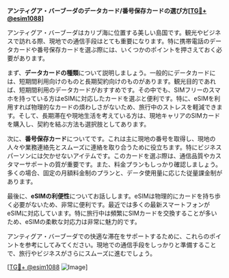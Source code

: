 **アンティグア・バーブーダのデータカード/番号保存カードの選び方[[TG💪+ @esim1088](https://t.me/s/esim1088)]**

アンティグア・バーブーダはカリブ海に位置する美しい島国です。観光やビジネスで訪れる際、現地での通信手段はとても重要になります。特に携帯電話のデータカードや番号保存カードを選ぶ際には、いくつかのポイントを押さえておく必要があります。

まず、**データカードの種類**について説明しましょう。一般的にデータカードには、短期間利用向けのものと長期契約向けのものがあります。観光目的であれば、短期間利用のデータカードがおすすめです。その中でも、SIMフリーのスマホを持っている方はeSIMに対応したカードを選ぶと便利です。特に、eSIMを利用すれば物理的なカードの煩わしさがないため、旅行中のストレスを軽減できます。そして、長期滞在や現地生活を考えている方は、現地キャリアのSIMカードを購入し、契約を結ぶ方法も選択肢としてあります。

次に、**番号保存カード**についてです。これは主に現地の番号を取得し、現地の人々や業務連絡先とスムーズに連絡を取り合うために役立ちます。特にビジネスパーソンには欠かせないアイテムです。このカードを選ぶ際は、通信品質やカスタマーサポートの質が重要です。また、料金プランもしっかり確認しましょう。多くの場合、固定の月額料金制のプランと、データ使用量に応じた従量課金制があります。

最後に、**eSIMの利便性**についてお話しします。eSIMは物理的にカードを持ち歩く必要がないため、非常に便利です。最近では多くの最新スマートフォンがeSIMに対応しています。特に旅行中は頻繁にSIMカードを交換することが多いため、eSIMの柔軟な対応力は非常に魅力的です。

アンティグア・バーブーダでの快適な滞在をサポートするために、これらのポイントを参考にしてみてください。現地での通信手段をしっかりと準備することで、旅行やビジネスがさらにスムーズに進むでしょう。

[[TG💪+ @esim1088](https://t.me/s/esim1088) ![Image](https://i.postimg.cc/Y0z9fWf4/image.png)]